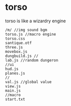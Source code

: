 # torso
torso is like a wizardry engine
```
/m/ //img sound bgm 
torso.js //macro engine
torso.css
santique.otf
three.js
movebox.js
dungbuild.js //
lab.js //random dungeron 
//ui
hud.js
planes.js
//
val.js //global value
view.js
main.js
//macro
start.txt
```
